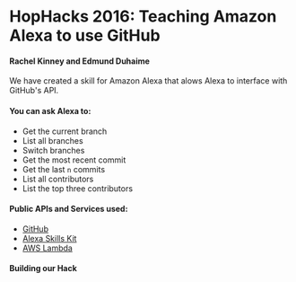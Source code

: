 # HopHacks 2016: Teaching Amazon Alexa to use GitHub
#### Rachel Kinney and Edmund Duhaime

We have created a skill for Amazon Alexa that alows Alexa to interface with GitHub's API.

#### You can ask Alexa to:

  - Get the current branch
  - List all branches
  - Switch branches
  - Get the most recent commit
  - Get the last `n` commits
  - List all contributors
  - List the top three contributors

#### Public APIs and Services used:

  - [GitHub]
  - [Alexa Skills Kit]
  - [AWS Lambda]

#### Building our Hack

[//]: #

   [GitHub]: <https://developer.github.com/v3/>
   [Alexa Skills Kit]: <https://developer.amazon.com/alexa-skills-kit>
   [AWS Lambda]: <https://aws.amazon.com/lambda/>